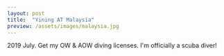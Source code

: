 ```yaml
---
layout: post
title:  "Yining AT Malaysia"
preview: /assets/images/malaysia.jpg
---
```


2019 July. Get my OW & AOW diving licenses. I'm officially a scuba diver!
